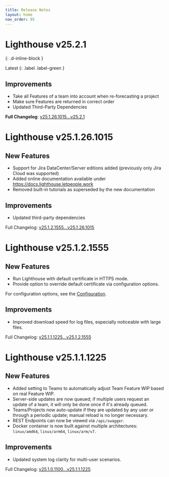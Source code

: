 ```yaml
---
title: Release Notes
layout: home
nav_order: 95
---
```


# Lighthouse v25.2.1
{: .d-inline-block }

Latest
{: .label .label-green }

## Improvements
- Take all Features of a team into account when re-forecasting a project
- Make sure Features are returned in correct order
- Updated Third-Party Dependencies


**Full Changelog**: [v25.1.26.1015...v25.2.1](https://github.com/LetPeopleWork/Lighthouse/compare/v25.1.26.1015...v25.2.1)

# Lighthouse v25.1.26.1015

## New Features
- Support for Jira DataCenter/Server editions added (previously only Jira Cloud was supported)
- Added online documentation available under https://docs.lighthouse.letpeople.work
- Removed built-in tutorials as superseded by the new documentation

## Improvements
- Updated third-party dependencies

Full Changelog: [v25.1.2.1555...v25.1.26.1015](https://github.com/LetPeopleWork/Lighthouse/compare/v25.1.2.1555...v25.1.26.1015)

# Lighthouse v25.1.2.1555

## New Features
- Run Lighthouse with default certificate in HTTPS mode.
- Provide option to override default certificate via configuration options.

For configuration options, see the [Configuration](../installation/configuration.html#certificate).

## Improvements
- Improved download speed for log files, especially noticeable with large files.

Full Changelog: [v25.1.1.1225...v25.1.2.1555](https://github.com/LetPeopleWork/Lighthouse/compare/v25.1.1.1225...v25.1.2.1555)

# Lighthouse v25.1.1.1225

## New Features
- Added setting to Teams to automatically adjust Team Feature WIP based on real Feature WIP.
- Server-side updates are now queued; if multiple users request an update of a team, it will only be done once if it's already queued.
- Teams/Projects now auto-update if they are updated by any user or through a periodic update; manual reload is no longer necessary.
- REST Endpoints can now be viewed via `/api/swagger`.
- Docker container is now built against multiple architectures: `linux/amd64`, `linux/arm64`, `linux/arm/v7`.

## Improvements
- Updated system log clarity for multi-user scenarios.

Full Changelog: [v25.1.0.1100...v25.1.1.1225](https://github.com/LetPeopleWork/Lighthouse/compare/v25.1.0.1100...v25.1.1.1225)